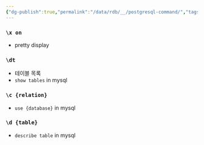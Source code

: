 ```yaml
---
{"dg-publish":true,"permalink":"/data/rdb/__/postgresql-command/","tags":["rdb","postgres"]}
---
```



### `\x on`


- pretty display


### `\dt`
- 테이블 목록
- `show tables` in mysql


### `\c {relation}`
- `use {database}` in mysql


### `\d {table}`
- `describe table` in mysql